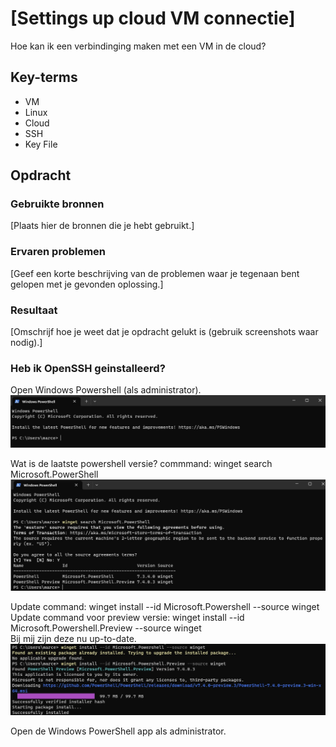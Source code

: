 # [Settings up cloud VM connectie]
Hoe kan ik een verbindinging maken met een VM in de cloud?

## Key-terms
- VM
- Linux
- Cloud
- SSH
- Key File


## Opdracht
### Gebruikte bronnen
[Plaats hier de bronnen die je hebt gebruikt.]

### Ervaren problemen
[Geef een korte beschrijving van de problemen waar je tegenaan bent gelopen met je gevonden oplossing.]

### Resultaat
[Omschrijf hoe je weet dat je opdracht gelukt is (gebruik screenshots waar nodig).]

### Heb ik OpenSSH geinstalleerd?
Open Windows Powershell (als administrator).  
![Screenshot Windows Powershell](../00_includes/LNX-01%20Setting%20Up/Powershell-StartScherm.jpg)

Wat is de laatste powershell versie? commmand: winget search Microsoft.PowerShell  
![screenshot Windows Powershell laatste versie](../00_includes/LNX-01%20Setting%20Up/PowerShell-Laatste-Versie.jpg) 

Update command: winget install --id Microsoft.Powershell --source winget  
Update command voor preview versie: winget install --id Microsoft.Powershell.Preview --source winget  
Bij mij zijn deze nu up-to-date.   
![screenshot Windows Powershell update](../00_includes/LNX-01%20Setting%20Up/PowerShell-Update.jpg) 



Open de Windows PowerShell app als administrator. 
